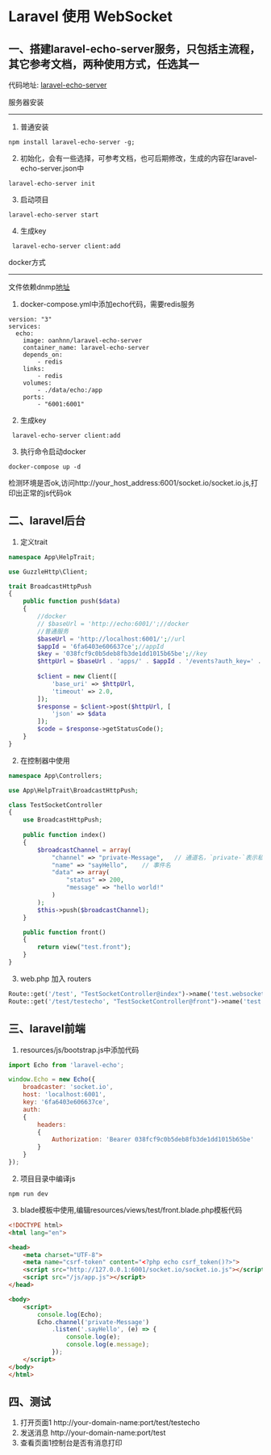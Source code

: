 # Laravel 使用 WebSocket

## 一、搭建laravel-echo-server服务，只包括主流程，其它参考文档，两种使用方式，任选其一
代码地址: [laravel-echo-server](https://github.com/tlaverdure/laravel-echo-server)

服务器安装  
_____

1. 普通安装
```node
npm install laravel-echo-server -g;
```

2. 初始化，会有一些选择，可参考文档，也可后期修改，生成的内容在laravel-echo-server.json中
```node
laravel-echo-server init
```

3. 启动项目
```
laravel-echo-server start
```

4. 生成key
```
 laravel-echo-server client:add
```

docker方式
_____
文件依赖dnmp[地址](https://github.com/cboy868/dnmp)
1. docker-compose.yml中添加echo代码，需要redis服务 

```docker-compose
version: "3"
services:
  echo:
    image: oanhnn/laravel-echo-server
    container_name: laravel-echo-server
    depends_on:
        - redis
    links:
        - redis
    volumes:
        - ./data/echo:/app
    ports:
        - "6001:6001"
```

2. 生成key
```
 laravel-echo-server client:add
```

3. 执行命令启动docker
```docker
docker-compose up -d
```

检测环境是否ok,访问http://your_host_address:6001/socket.io/socket.io.js,打印出正常的js代码ok  

## 二、laravel后台

1. 定义trait

```php
namespace App\HelpTrait;

use GuzzleHttp\Client;

trait BroadcastHttpPush
{
    public function push($data)
    {
        //docker
        // $baseUrl = 'http://echo:6001/';//docker
        //普通服务
        $baseUrl = 'http://localhost:6001/';//url
        $appId = '6fa6403e606637ce';//appId
        $key = '038fcf9c0b5deb8fb3de1dd1015b65be';//key
        $httpUrl = $baseUrl . 'apps/' . $appId . '/events?auth_key=' . $key;
      
        $client = new Client([
            'base_uri' => $httpUrl,
            'timeout' => 2.0,
        ]);
        $response = $client->post($httpUrl, [
            'json' => $data
        ]);
        $code = $response->getStatusCode();
    }
}
```

2. 在控制器中使用

```php
namespace App\Controllers;

use App\HelpTrait\BroadcastHttpPush;

class TestSocketController
{
    use BroadcastHttpPush;
    
    public function index()
    {
        $broadcastChannel = array(
            "channel" => "private-Message",   // 通道名，`private-`表示私有
            "name" => "sayHello",    // 事件名
            "data" => array(
                "status" => 200, 
                "message" => "hello world!"
            )
        );
        $this->push($broadcastChannel);
    }

    public function front()
    {
        return view("test.front");
    }
}

```

3. web.php 加入 routers

```php
Route::get('/test', "TestSocketController@index")->name('test.websocket');
Route::get('/test/testecho', "TestSocketController@front")->name('test.websocket.echo');
```


## 三、laravel前端

1. resources/js/bootstrap.js中添加代码  

```javascript
import Echo from 'laravel-echo';

window.Echo = new Echo({
    broadcaster: 'socket.io',
    host: 'localhost:6001',
    key: '6fa6403e606637ce',
    auth:
    {
        headers:
        {
            Authorization: 'Bearer 038fcf9c0b5deb8fb3de1dd1015b65be'
        }
    }
});
```

2. 项目目录中编译js

```
npm run dev
```

3. blade模板中使用,编辑resources/views/test/front.blade.php模板代码

```html
<!DOCTYPE html>
<html lang="en">

<head>
    <meta charset="UTF-8">
    <meta name="csrf-token" content="<?php echo csrf_token()?>">
    <script src="http://127.0.0.1:6001/socket.io/socket.io.js"></script>
    <script src="/js/app.js"></script>
</head>

<body>
    <script>
        console.log(Echo);
        Echo.channel('private-Message')
            .listen('.sayHello', (e) => {
                console.log(e);
                console.log(e.message);
            });
    </script>
</body>
</html>
```

## 四、测试

1. 打开页面1 http://your-domain-name:port/test/testecho
2. 发送消息 http://your-domain-name:port/test
3. 查看页面1控制台是否有消息打印
